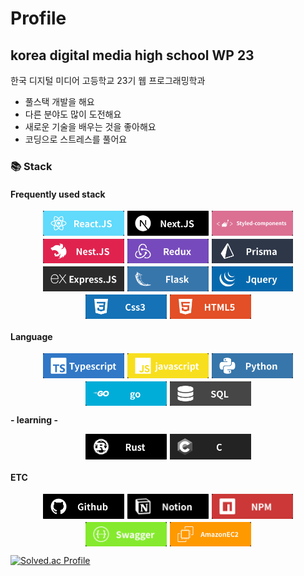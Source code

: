 # Profile

## korea digital media high school WP 23

한국 디지털 미디어 고등학교 23기 웹 프로그래밍학과

-   풀스택 개발을 해요
-   다른 분야도 많이 도전해요
-   새로운 기술을 배우는 것을 좋아해요
-   코딩으로 스트레스를 풀어요

### 📚 Stack

#### Frequently used stack

<div style="display: flex; flex-wrap: wrap; justify-content: center; gap: 5px;">
    <img src="icons/REACT.png" width="130" />
    <img src="icons/NEXT.png" width="130" />
    <img src="icons/STYLEDCOM.png" width="130" />
    <img src="icons/NEST.png" width="130" />
    <img src="icons/REDUX.png" width="130" />
    <img src="icons/PRISMA.png" width="130" />
    <img src="icons/EXPRESS.png" width="130" />
    <img src="icons/FLASK.png" width="130" />
    <img src="icons/JQUERY.png" width="130" />
    <img src="icons/CSS.png" width="130" />
    <img src="icons/HTML.png" width="130" />
</div>

#### Language

<div style="display: flex; flex-wrap: wrap; justify-content: center; gap: 5px;">
    <img src="icons/TS.png" width="130" />
    <img src="icons/JS.png" width="130" />
    <img src="icons/PYTHON.png" width="130" />
    <img src="icons/GO.png" width="130" />
    <img src="icons/SQL.png" width="130" />
</div>

**- learning -**

<div style="display: flex; flex-wrap: wrap; justify-content: center; gap: 5px;">
    <img src="icons/RUST.png" width="130" />
    <img src="icons/C.png" width="130" />
</div>

#### ETC

<div style="display: flex; flex-wrap: wrap; justify-content: center; gap: 5px;">
    <img src="icons/GITHUB.png" width="130" />
    <img src="icons/NOTION.png" width="130" />
    <img src="icons/NPM.png" width="130" />
    <img src="icons/SWAGGER.png" width="130" />
    <img src="icons/EC2.png" width="130" />
</div>

[![Solved.ac Profile](http://mazassumnida.wtf/api/v2/generate_badge?boj=hokitoki1203)](https://solved.ac/hokitoki1203/)
